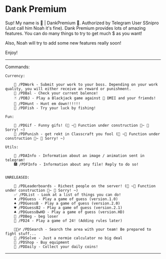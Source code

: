 # Dank Premium 

Sup! My name is  | DankPremium . Authorized by Telegram User SSnipro (Just call him Noah it's fine).
Dank Premium provides lots of amazing features. You can do many things to try to get much $ as you want!
    
Also, Noah will try to add some new features really soon!
    
Enjoy!
    
--------------------
Commands:

    Currency:

        💼 /PDWork - Submit your work to your boss. Depending on your work quality, you will either receive an reward or punishment.
        🏦 /PDBal - Check your current balence!
        🃏 /PDBJ - Play a Blackjack game against 🤖 DMII and your friends!
        🔫 /PDHunt - Hunt em down!!!!!!
        🎣 /PDFish - Try your luck by fishing!

    Fun:

        🤡 /PDGif - Funny gifs! (💎 ~🚧 Function under construction 🚧~ 💎 Sorry! ~)
        👹 /PDPunish - get rekt in Classcraft you fool (💎 ~🚧 Function under construction 🚧~ 💎 Sorry! ~)

    Utils: 

        🌠 /PDAInfo - Information about an image / animation sent in telegram!
        🎆 /PDFInfo - Information about any file! Reply to do so!

        
    UNRELEASED:

        🎯 /PDLeaderboards - Richest people on the server! (💎 ~🚧 Function under construction 🚧~ 💎 Sorry! ~)
        ✅ /PDList - Look at a list of things you can do!
        ♦️ /PDGuess - Play a game of guess (version.1.0)
        ♠️ /PDGuessB - Play a game of guess (version.2.0)
        ♥️ /PDGuessB2 - Play a game of guess (version.2.1)
        ♣️ /PDGuessBwHD - Play a game of guess (version.HD)
        🥺 /PDBeg - beg loser
        🎰 /PD24 - Play a game of 24! (Adding rules later)

        🕵🏻‍♂️ /PDSearch - Search the area with your team! Be prepared to fight stuff...
        🧮 /PDSolve - Just a normie calculator no big deal
        🛒 /PDShop - Buy equipment
        🎁 /PDDaily - Collect your daily coins!

--------------------
